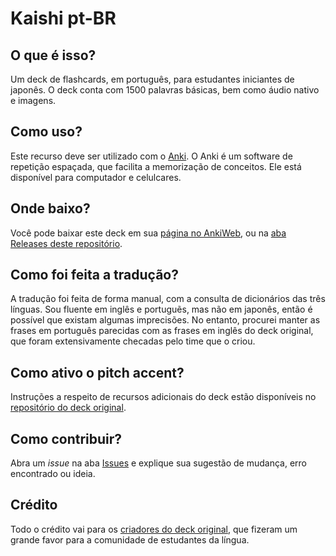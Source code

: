 # Kaishi pt-BR

 ## O que é isso?
  Um deck de flashcards, em português, para estudantes iniciantes de japonês. O deck conta com 1500 palavras básicas, bem como áudio nativo e imagens.

## Como uso?
  Este recurso deve ser utilizado com o [Anki](https://apps.ankiweb.net/). O Anki é um software de repetição espaçada, que facilita a memorização de conceitos. Ele está disponível para computador e celulcares.

## Onde baixo?
  Você pode baixar este deck em sua [página no AnkiWeb](https://ankiweb.net/shared/info/11845592), ou na [aba Releases deste repositório](https://github.com/nonsolvent/Kaishi-pt-BR/releases).

## Como foi feita a tradução?
  A tradução foi feita de forma manual, com a consulta de dicionários das três línguas. Sou fluente em inglês e portuguẽs, mas não em japonês, então é possível que existam algumas imprecisões. No entanto, procurei manter as frases em português parecidas com as frases em inglês do deck original, que foram extensivamente checadas pelo time que o criou.

## Como ativo o pitch accent?
  Instruções a respeito de recursos adicionais do deck estão disponíveis no [repositório do deck original](https://github.com/donkuri/Kaishi).

## Como contribuir?
  Abra um _issue_ na aba [Issues](https://github.com/nonsolvent/Kaishi-pt-BR/issues) e explique sua sugestão de mudança, erro encontrado ou ideia.

## Crédito
  Todo o crédito vai para os [criadores do deck original](https://github.com/donkuri/Kaishi#credits), que fizeram um grande favor para a comunidade de estudantes da língua.
